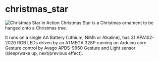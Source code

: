 # christmas_star
![Christmas Star in Action](../master/media/christmas_star_in_action.jpg?raw=true "Christmas Star in Action")
Christmas Star is a Christmas ornament to be hanged onto a Christmas tree. 

It runs on a single AA Battery (Lithium, NiMh or Alkaline), has 31 APA102-2020 RGB LEDs driven by an ATMEGA 328P running on Arduino core. 
Gesture control by Avago APDS-9960 Gesture and Light sensor (sleep/wake up, next/previous effect).
